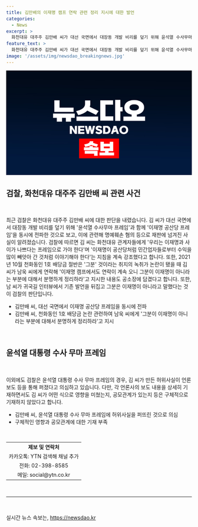 ```yaml
---
title: 김만배의 이재명 캠프 연락 관련 정리 지시에 대한 발언
categories:
  - News
excerpt: >
  화천대유 대주주 김만배 씨가 대선 국면에서 대장동 개발 비리를 덮기 위해 윤석열 수사무마 프레임과 이재명 공산당 프레임을 전파한 것으로 검찰이 확인했다. 김 씨는 이재명을 공산당과 같이 민간업자로부터 수익을 빼앗는 인물로 표현하고, 이에 대한 증거로 녹취록과 인터뷰 내용이 제시됐다. 또한, 윤석열 대통령 후보를 수사무마한 혐의도 포함돼 있으며, 검찰은 김 씨의 허위사실이 언론 보도와 이재명 후보 캠프에 영향을 끼쳤다는 의심을 제기했다.
feature_text: >
  화천대유 대주주 김만배 씨가 대선 국면에서 대장동 개발 비리를 덮기 위해 윤석열 수사무마 프레임과 이재명 공산당 프레임을 전파한 것으로 검찰이 확인했다. 김 씨는 이재명을 공산당과 같이 민간업자로부터 수익을 빼앗는 인물로 표현하고, 이에 대한 증거로 녹취록과 인터뷰 내용이 제시됐다. 또한, 윤석열 대통령 후보를 수사무마한 혐의도 포함돼 있으며, 검찰은 김 씨의 허위사실이 언론 보도와 이재명 후보 캠프에 영향을 끼쳤다는 의심을 제기했다.
image: '/assets/img/newsdao_breakingnews.jpg'
---
```


<p><img src="/assets/img/newsdao_breakingnews.jpg" alt="cryptoinkorea 속보" /></p>

<h2 data-ke-size="size26">검찰, 화천대유 대주주 김만배 씨 관련 사건</h2>

<p data-ke-size="size16">&nbsp;</p>

<p data-ke-size="size16">최근 검찰은 화천대유 대주주 김만배 씨에 대한 판단을 내렸습니다. 김 씨가 대선 국면에서 대장동 개발 비리를 덮기 위해 '윤석열 수사무마 프레임'과 함께 '이재명 공산당 프레임'을 동시에 전파한 것으로 보고, 이에 관련해 명예훼손 혐의 등으로 재판에 넘겨진 사실이 알려졌습니다. 검찰에 따르면 김 씨는 화천대유 관계자들에게 '우리는 이재명과 사이가 나쁘다는 프레임으로 가야 한다'며 '이재명이 공산당처럼 민간업자들로부터 수익을 많이 빼앗아 간 것처럼 이야기해야 한다'는 지침을 계속 강조했다고 합니다. 또한, 2021년 10월 천화동인 1호 배당금 절반은 '그분' 것이라는 취지의 녹취가 논란이 됐을 때 김 씨가 남욱 씨에게 연락해 '이재명 캠프에서도 연락이 계속 오니 그분이 이재명이 아니라는 부분에 대해서 분명하게 정리하라'고 지시한 내용도 공소장에 담겼다고 합니다. 또한, 남 씨가 귀국길 인터뷰에서 기존 발언을 뒤집고 그분은 이재명이 아니라고 말했다는 것이 검찰의 판단입니다.</p>

<ul>
<li>김만배 씨, 대선 국면에서 이재명 공산당 프레임을 동시에 전파</li>
<li>김만배 씨, 천화동인 1호 배당금 논란 관련하여 남욱 씨에게 '그분이 이재명이 아니라는 부분에 대해서 분명하게 정리하라'고 지시</li>
</ul>

<p data-ke-size="size16">&nbsp;</p>

<h2 data-ke-size="size26">윤석열 대통령 수사 무마 프레임</h2>

<p data-ke-size="size16">&nbsp;</p>

<p data-ke-size="size16">이외에도 검찰은 윤석열 대통령 수사 무마 프레임의 경우, 김 씨가 만든 허위사실이 언론 보도 등을 통해 퍼졌다고 의심하고 있습니다. 다만, 각 언론사의 보도 내용을 상세히 기재하면서도 김 씨가 어떤 식으로 영향을 미쳤는지, 공모관계가 있는지 등은 구체적으로 기재하지 않았다고 합니다.</p>

<ul>
<li>김만배 씨, 윤석열 대통령 수사 무마 프레임에 허위사실을 퍼뜨린 것으로 의심</li>
<li>구체적인 영향과 공모관계에 대한 기재 부족</li>
</ul>

<p data-ke-size="size16">&nbsp;</p>

<table>
<tbody>
<tr>
<td style="text-align: center; height: 17px;"><b>제보 및 연락처</b></td>
</tr>
<tr>
<td style="text-align: center; height: 17px;">카카오톡: YTN 검색해 채널 추가</td>
</tr>
<tr>
<td style="text-align: center; height: 17px;">전화: 02-398-8585</td>
</tr>
<tr>
<td style="text-align: center; height: 17px;">메일: social@ytn.co.kr</td>
</tr>
</tbody>
</table>

<p data-ke-size="size16">&nbsp;</p>

<hr>

<p data-ke-size="size16">&nbsp;</p>
실시간 뉴스 속보는, <a href="https://newsdao.kr" rel="dofollow">https://newsdao.kr</a>


